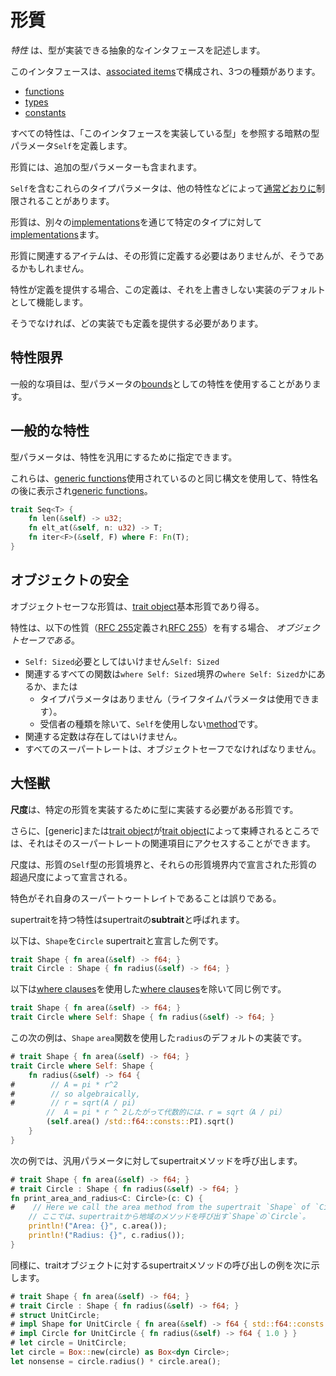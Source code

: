 # <!--Traits--> 形質

<!--A  _trait_  describes an abstract interface that types can implement.-->
 _特性_ は、型が実装できる抽象的なインタフェースを記述します。
<!--This interface consists of [associated items], which come in three varieties:-->
このインタフェースは、[associated items]で構成され、3つの種類があります。

- [functions](items/associated-items.html#associated-functions-and-methods)
- [types](items/associated-items.html#associated-types)
- [constants](items/associated-items.html#associated-constants)

<!--All traits define an implicit type parameter `Self` that refers to "the type that is implementing this interface".-->
すべての特性は、「このインタフェースを実装している型」を参照する暗黙の型パラメータ`Self`を定義します。
<!--Traits may also contain additional type parameters.-->
形質には、追加の型パラメーターも含まれます。
<!--These type parameters, including `Self`, may be constrained by other traits and so forth [as usual][generics].-->
`Self`を含むこれらのタイプパラメータは、他の特性などによって[通常どおりに][generics]制限されることがあります。

<!--Traits are implemented for specific types through separate [implementations].-->
形質は、別々の[implementations]を通じて特定のタイプに対して[implementations]ます。

<!--Items associated with a trait do not need to be defined in the trait, but they may be.-->
形質に関連するアイテムは、その形質に定義する必要はありませんが、そうであるかもしれません。
<!--If the trait provides a definition, then this definition acts as a default for any implementation which does not override it.-->
特性が定義を提供する場合、この定義は、それを上書きしない実装のデフォルトとして機能します。
<!--If it does not, then any implementation must provide a definition.-->
そうでなければ、どの実装でも定義を提供する必要があります。

## <!--Trait bounds--> 特性限界

<!--Generic items may use traits as [bounds] on their type parameters.-->
一般的な項目は、型パラメータの[bounds]としての特性を使用することがあります。

## <!--Generic Traits--> 一般的な特性

<!--Type parameters can be specified for a trait to make it generic.-->
型パラメータは、特性を汎用にするために指定できます。
<!--These appear after the trait name, using the same syntax used in [generic functions].-->
これらは、[generic functions]使用されているのと同じ構文を使用して、特性名の後に表示され[generic functions]。

```rust
trait Seq<T> {
    fn len(&self) -> u32;
    fn elt_at(&self, n: u32) -> T;
    fn iter<F>(&self, F) where F: Fn(T);
}
```

## <!--Object Safety--> オブジェクトの安全

<!--Object safe traits can be the base trait of a [trait object].-->
オブジェクトセーフな形質は、[trait object]基本形質であり得る。
<!--A trait is *object safe* if it has the following qualities (defined in [RFC 255]):-->
特性は、以下の性質（[RFC 255]定義され[RFC 255]）を有する場合、 *オブジェクトセーフである*。

* <!--It must not require `Self: Sized`-->
   `Self: Sized`必要としてはいけません`Self: Sized`
* <!--All associated functions must either have a `where Self: Sized` bound, or-->
   関連するすべての関数は`where Self: Sized`境界の`where Self: Sized`かにあるか、または
    * <!--Not have any type parameters (although lifetime parameters are allowed), and-->
       タイプパラメータはありません（ライフタイムパラメータは使用できます）。
    * <!--Be a [method] that does not use `Self` except in the type of the receiver.-->
       受信者の種類を除いて、`Self`を使用しない[method]です。
* <!--It must not have any associated constants.-->
   関連する定数は存在してはいけません。
* <!--All supertraits must also be object safe.-->
   すべてのスーパートレートは、オブジェクトセーフでなければなりません。

## <!--Supertraits--> 大怪獣

<!--**Supertraits** are traits that are required to be implemented for a type to implement a specific trait.-->
**尺度**は、特定の形質を実装するために型に実装する必要がある形質です。
<!--Furthermore, anywhere a [generic] or [trait object] is bounded by a trait, it has access to the associated items of its supertraits.-->
さらに、[generic]または[trait object]が[trait object]によって束縛されるところでは、それはそのスーパートレートの関連項目にアクセスすることができます。

<!--Supertraits are declared by trait bounds on the `Self` type of a trait and transitively the supertraits of the traits declared in those trait bounds.-->
尺度は、形質の`Self`型の形質境界と、それらの形質境界内で宣言された形質の超過尺度によって宣言される。
<!--It is an error for a trait to be its own supertrait.-->
特色がそれ自身のスーパートゥートレイトであることは誤りである。

<!--The trait with a supertrait is called a **subtrait** of its supertrait.-->
supertraitを持つ特性はsupertraitの**subtrait**と呼ばれます。

<!--The following is an example of declaring `Shape` to be a supertrait of `Circle`.-->
以下は、`Shape`を`Circle` supertraitと宣言した例です。

```rust
trait Shape { fn area(&self) -> f64; }
trait Circle : Shape { fn radius(&self) -> f64; }
```

<!--And the following is the same example, except using [where clauses].-->
以下は[where clauses]を使用した[where clauses]を除いて同じ例です。

```rust
trait Shape { fn area(&self) -> f64; }
trait Circle where Self: Shape { fn radius(&self) -> f64; }
```

<!--This next example gives `radius` a default implementation using the `area` function from `Shape`.-->
この次の例は、`Shape` `area`関数を使用した`radius`のデフォルトの実装です。

```rust
# trait Shape { fn area(&self) -> f64; }
trait Circle where Self: Shape {
    fn radius(&self) -> f64 {
#        // A = pi * r^2
#        // so algebraically,
#        // r = sqrt(A / pi)
        //  A = pi * r ^ 2したがって代数的には、r = sqrt（A / pi）
        (self.area() /std::f64::consts::PI).sqrt()
    }
}
```

<!--This next example calls a supertrait method on a generic parameter.-->
次の例では、汎用パラメータに対してsupertraitメソッドを呼び出します。

```rust
# trait Shape { fn area(&self) -> f64; }
# trait Circle : Shape { fn radius(&self) -> f64; }
fn print_area_and_radius<C: Circle>(c: C) {
#    // Here we call the area method from the supertrait `Shape` of `Circle`.
    // ここでは、supertraitから地域のメソッドを呼び出す`Shape`の`Circle`。
    println!("Area: {}", c.area());
    println!("Radius: {}", c.radius());
}
```

<!--Similarly, here is an example of calling supertrait methods on trait objects.-->
同様に、traitオブジェクトに対するsupertraitメソッドの呼び出しの例を次に示します。

```rust
# trait Shape { fn area(&self) -> f64; }
# trait Circle : Shape { fn radius(&self) -> f64; }
# struct UnitCircle;
# impl Shape for UnitCircle { fn area(&self) -> f64 { std::f64::consts::PI } }
# impl Circle for UnitCircle { fn radius(&self) -> f64 { 1.0 } }
# let circle = UnitCircle;
let circle = Box::new(circle) as Box<dyn Circle>;
let nonsense = circle.radius() * circle.area();
```

<!--[bounds]: trait-bounds.html
 [trait object]: types.html#trait-objects
 [explicit]: expressions/operator-expr.html#type-cast-expressions
 [RFC 255]: https://github.com/rust-lang/rfcs/blob/master/text/0255-object-safety.md
 [associated items]: items/associated-items.html
 [method]: items/associated-items.html#methods
 [implementations]: items/implementations.html
 [generics]: items/generics.html
 [where clauses]: items/generics.html#where-clauses
 [generic functions]: items/functions.html#generic-functions
-->
[bounds]: trait-bounds.html
 [trait object]: types.html#trait-objects
 [explicit]: expressions/operator-expr.html#type-cast-expressions
 [RFC 255]: https://github.com/rust-lang/rfcs/blob/master/text/0255-object-safety.md
 [associated items]: items/associated-items.html
 [method]: items/associated-items.html#methods
 [implementations]: items/implementations.html
 [generics]: items/generics.html
 [where clauses]: items/generics.html#where-clauses
 [generic functions]: items/functions.html#generic-functions

